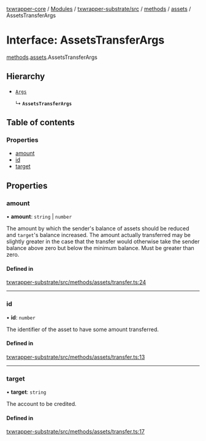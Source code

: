 [txwrapper-core](../README.md) / [Modules](../modules.md) / [txwrapper-substrate/src](../modules/txwrapper_substrate_src.md) / [methods](../modules/txwrapper_substrate_src.methods.md) / [assets](../modules/txwrapper_substrate_src.methods.assets.md) / AssetsTransferArgs

# Interface: AssetsTransferArgs

[methods](../modules/txwrapper_substrate_src.methods.md).[assets](../modules/txwrapper_substrate_src.methods.assets.md).AssetsTransferArgs

## Hierarchy

- [`Args`](../modules/txwrapper_core_src.md#args)

  ↳ **`AssetsTransferArgs`**

## Table of contents

### Properties

- [amount](txwrapper_substrate_src.methods.assets.AssetsTransferArgs.md#amount)
- [id](txwrapper_substrate_src.methods.assets.AssetsTransferArgs.md#id)
- [target](txwrapper_substrate_src.methods.assets.AssetsTransferArgs.md#target)

## Properties

### amount

• **amount**: `string` \| `number`

The amount by which the sender's balance of assets should be reduced and
`target`'s balance increased. The amount actually transferred may be slightly greater in
the case that the transfer would otherwise take the sender balance above zero but below
the minimum balance. Must be greater than zero.

#### Defined in

[txwrapper-substrate/src/methods/assets/transfer.ts:24](https://github.com/paritytech/txwrapper-core/blob/a0283d9/packages/txwrapper-substrate/src/methods/assets/transfer.ts#L24)

___

### id

• **id**: `number`

The identifier of the asset to have some amount transferred.

#### Defined in

[txwrapper-substrate/src/methods/assets/transfer.ts:13](https://github.com/paritytech/txwrapper-core/blob/a0283d9/packages/txwrapper-substrate/src/methods/assets/transfer.ts#L13)

___

### target

• **target**: `string`

The account to be credited.

#### Defined in

[txwrapper-substrate/src/methods/assets/transfer.ts:17](https://github.com/paritytech/txwrapper-core/blob/a0283d9/packages/txwrapper-substrate/src/methods/assets/transfer.ts#L17)
